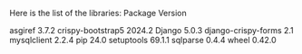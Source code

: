 Here is the list of the libraries:
Package             Version

asgiref             3.7.2
crispy-bootstrap5   2024.2
Django              5.0.3
django-crispy-forms 2.1
mysqlclient         2.2.4
pip                 24.0
setuptools          69.1.1
sqlparse            0.4.4
wheel               0.42.0

